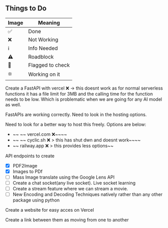 ## **Things to Do**

| Image | Meaning          |
| ----- | ---------------- |
| ✅    | Done             |
| ❌    | Not Working      |
| ℹ️  | Info Needed      |
| ⚠️  | Roadblock        |
| 🚩    | Flagged to check |
| ❇️  | Working on it    |

Create a FastAPI with vercel ❌ -> this doesnt work as for normal serverless functions it has a file limit for 3MB and the calling time for the function needs to be low. Which is problematic when we are going for any AI model as well.

FastAPIs are working correctly. Need to look in the hosting options.

Need to look for a better way to host this freely. Options are below:

- ~~ ~~ vercel.com ❌~~~~
- ~~ ~~ cyclic.sh ❌ > this has shut dwn and doesnt work~~~~
- ~~ railway.app ❌ > this provides less options~~

API endpoints to create

- [X] PDF2Image
- [X] Images to PDf
- [ ] Mass Image translate using the Google Lens API
- [ ] Create a chat socket(any live socket). Live socket learning
- [ ] Create a stream feature where we can stream a movie.
- [ ] New Encoding and Decoding Techniques natively rather than any other package using python

Create a website for easy acces on Vercel

Create a link between them as moving from one to another
